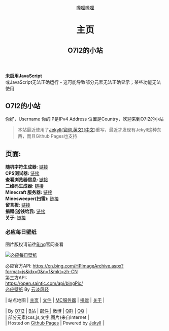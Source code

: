 <!DOCTYPE html>
<!-- HTML5声明，虽然这个网站其实是用XHTML写的... -->
<html lang="zh-cn">
<head>
<meta charset="utf-8" />
<meta name="description" content="O7I2的个人小站, O7I2的小站" />
<meta name="keywords" content="O7I2, XP-Play, 博客, 纯属娱乐, ">
<!-- user-scalable=no | 不可缩放
	 maximum-scale=1.0 | 最大缩放
	 minimum-scale=1.0 | 最小缩放
	 <meta http-equiv="X-UA-Compatible" content="IE=edge,chrome=1" />
	 -->
<meta name="viewport" content="width=device-width, initial-scale=1.0" />
<title>主页 | O7I2的个人小站</title>
<!-- 加载 CSS -->
<link rel="stylesheet" type="text/css" href="/assets/css/main.css" />
<link rel="stylesheet" type="text/css" href="/assets/css/style.css" />
<!-- 百度统计脚本 -->
<script src="/assets/js/hm.js"></script>
<!-- 简单的写入/读取cookie的js -->
<script src="/assets/js/basic.js"></script>
</head>
<body>
<!-- Header -->
<div id="header_wrap" class="outer">
<header class="inner">
<a id="me" href="https://space.bilibili.com/393815403" target="_blank" class="sl">哔哩哔哩</a>
<h1 id="page_title">主页</h1>
<h2 id="page_subtitle">O7I2的小站</h2>
</header>
</div>
<!-- Body -->
<div id="main_content_wrap" class="outer">
<section id="main_content" class="inner">
<!-- 一些提示 -->
<div id="warnings">
<!-- 低于IE11提示 -->
<!--[if lte IE 10]>
<div id="ie-must-go-die" class="warnbox">
<strong>您正在IE的世界中</strong><br />
“姐姐，我们也曾经在这个世界中绽放光彩呢”，33说道。<br />
“可是啊，世界永远在变幻，正因如此，未来才变得绚烂。我们也不能裹足不前呢。”<br />
“嗯。”33点点头，眼中流露出了一丝希冀的神采。<br />
推荐您更新至最新的Internet Explorer 11<br />或者下载
<a href="//firefox.com" target="_blank">Firefox</a>
<a href="//google.cn/chrome" target="_blank">Chrome</a>
<a href="//www.microsoft.com/edge" target="_blank">Edge</a>
等现代浏览器后再次访问本页面</div>
<[end if]-->
<!-- 未加载JavaScript提示 -->
<div id="nojs" class="warnbox">
<strong>未启用JavaScript</strong><br />
或JavaScript无法正确运行 - 这可能导致部分元素无法正确显示；某些功能无法使用</div>
<script>
//if (window.ActiveXObject != undefined && window.navigator.userAgent.indexOf("MSIE") != -1) {document.getElementById('ie-must-go-die').style.display = ""};
document.getElementById('nojs').style.display = "none";
</script>
</div>
<h1>O7I2的小站</h1>
<p>你好，<span id="username" ondblclick="this.innerHTML=username('reset')" title="双击以修改">Username</span> 你的IP是<span id="ip" onmouseenter="this.innerHTML=ip;" onmouseout="this.innerHTML=ip_2">IPv4 Address</span> 位置是<span id="location">Country</span>，欢迎来到O7I2的小站</p> 
<blockquote>
本站最近使用了<a href="https://jekyllrb.com/" target="_blank">Jekyll(官网,英文)</a>(<a href="https://jekyllcn.com" target="_blank">中文</a>)重写，最近才发现有Jekyll这种东西，而且Github Pages也支持<br />
</blockquote>
<p id="browserinfodiv" style="display: none;">
你正在使用的浏览器: <span id="browser">???</span><br />
UserAgent: "<span id="useragent">???</span>"</p>
<!-- 引入判断浏览器UA的jio本 -->
<script src="/assets/js/browsers.js"></script>
<!-- 引入修改Subtitle的js -->
<script>
function changeTitle(num) {
var title_id = document.getElementById('page_subtitle');
var random;
	if (num == 1) {random = "XP-Play的闲聊网站"};
	if (num == 2) {random = "XP-Play的 Github Pages"};
	if (num == 3) {random = "View on <a href=\"https://space.bilibili.com/393815403\">哔哩哔哩</a>!"};
	if (num == 4) {random = "XP-Play的静态页面"};
	if (num == 5) {random = "When you could see this, that means you enabled the JavaScript"};
		var day, day_info;
	switch (new Date().getDay()) {
	case 0:
		day = "周日";
		day_info = "今天是双休日的最后一天了";
		break;
	case 1:
		day = "周一";
		day_info = "今天开始工作/学习了哦";
		break;
	case 2:
		day = "周二";
		day_info = "继续努力！加油，奥里给！";
		break;
	case 3:
		day = "周三";
		day_info = "我们遇到什么困难，都不要怕，微笑着面对他......";
		break;
	case 4:
		day = "周四";
		day_info = "明天就是周五了，再坚持一下";
		break;
	case 5:
		day = "周五";
		day_info = "明天就是双休日了哦";
		break;
	case  6:
		day = "周六";
		day_info = "(雾)";
	}
title_id.innerHTML = "今天是" + day + "，" + day_info + "<br />" + random;
}
changeTitle(Math.floor(Math.random() * 6 ))
</script>
<script src="https://pv.sohu.com/cityjson?ie=utf-8"></script>
<script>
document.getElementById('browser').innerHTML = getBrowser();
document.getElementById('useragent').innerHTML = window.navigator.userAgent;
document.getElementById('browserinfodiv').style.display = "";
</script>
<script>
var ip = returnCitySN["cip"];
var ip_2 = ip.slice(0,ip.slice(0,ip.lastIndexOf(".")).lastIndexOf("."))+ip.slice(ip.slice(0,ip.slice(0,ip.lastIndexOf(".")).lastIndexOf(".")).length,ip.length).replace(/[0-9]/g,"*");
document.getElementById('ip').innerHTML = ip_2;
document.getElementById('username').innerHTML = username();
document.getElementById('location').innerHTML = returnCitySN["cname"] + "(" + returnCitySN["cid"] + ")";
</script>

<h2>页面:</h2>
<div id="pages" class="sl">
<p id="banner"></p>
<script>
var banner_num = 1,
	banner_max = 5;
function banner_next() {
	window.banner_num = banner_num + 1;
	if (banner_num == banner_max + 1) {window.banner_num = 1};
	changeBanner(banner_num);
}
function changeBanner(num) {
	var banner_id = document.getElementById('banner'),
		header_text = "<span style=\"font-size: 30px; text-align: center;\"><strong><a href=\"javascript:banner_next()\">推荐</a>: <a id=\"banner_link\" href=\"",
		inner = "\">["
		footer_text = "]</a></strong></span>";
	switch (num) {
		case 1:
			banner_id.innerHTML = header_text + "tool/randomstring/" + inner + "随机数生成器" + footer_text;
			break;
		case 2:
			banner_id.innerHTML = header_text + "minesweeper/" + inner + "扫雷" + footer_text;
			break;
		case 3:
			banner_id.innerHTML = header_text + "tool/browser" + inner + "浏览器信息" + footer_text;
			break;
		case 4:
			banner_id.innerHTML = header_text + "tool/qrcode" + inner + "二维码生成器" + footer_text;
			break;
		case 5:
			banner_id.innerHTML = header_text + "tool/cps" + inner + "CPS测试器" + footer_text;
			break;
	}
}
changeBanner(Math.floor(Math.random() * banner_max + 1 ))
</script>
<strong>随机字符生成器:</strong> <a href="tool/randomstr">链接</a><br />
<strong>CPS测试器:</strong> <a href="tool/cps">链接</a><br />
<strong>查看浏览器信息:</strong> <a href="tool/browser">链接</a><br />
<strong>二维码生成器:</strong> <a href="tool/qrcode">链接</a><br />
<strong>Minecraft 服务器:</strong> <a href="mcs/">链接</a><br />
<strong>Minesweeper(扫雷):</strong> <a href="minesweeper/">链接</a><br />
<strong>留言板:</strong> <a href="message">链接</a><br />
<strong>捐赠(送钱给我:</strong> <a href="donate">链接</a><br />
<strong>关于:</strong> <a href="about">链接</a><br />
</div>

<div id="bingpic">
<h3>必应每日壁纸</h3>
<p>图片版权请前往<a href="//cn.bing.com" target="_blank">Bing</a>官网查看</p>
<a href="https://open.saintic.com/api/bingPic/" target="_blank">
<img src="https://open.saintic.com/api/bingPic/" alt="必应每日壁纸" title="今日壁纸" /></a>
<p>必应官方API: <a href="https://cn.bing.com/HPImageArchive.aspx?format=js&idx=0&n=1&mkt=zh-CN" target="_blank">https://cn.bing.com/HPImageArchive.aspx?format=js&idx=0&n=1&mkt=zh-CN</a><br />
第三方API: <br />
<a href="https://open.saintic.com/api/bingPic/" target="_blank">https://open.saintic.com/api/bingPic/</a><br />
<a href="https://bing.ioliu.cn/" target="_blank">必应壁纸</a> By <a href="https://ioliu.cn/" target="_blank">云淡风轻</a></p>
<p>
<div id="丢人时刻" style="display: none;">由于浏览器不允许跨域XMLHttpRequest(其实就是我菜，不会弄)，原来打算用的AJAX代码
<pre>
&lt;img id="bingImg"src=""&gt;&lt;/img&gt;
&lt;!-- AJAX --&gt;
&lt;script src="/assets/js/ajaxGET.js"&lt;/script&gt;
&lt;script&gt;
AJAXGET("https://cn.bing.com/HPImageArchive.aspx?format=js&idx=0&n=1&mkt=zh-CN");
document.getElementById('bingImg').src = ajaxget;
&lt;/script&gt;
</pre>
<blockquote>AJAX脚本: <a href="/assets/js/ajaxGET.js" target="_blank">/assets/js/ajaxGET.js</a></blockquote></div>
</div>

</section>
</div>
<!-- Footer -->
<div id="footer_wrap" class="outer">
<!-- 这里的类名"sl"代表这是一个安全链接(不会出现图标) -->
<footer class="inner sl">
<p></p>
<!-- SITE MAP -->
<p id="sitemap">
| 站点地图 | <a href="/">主页</a> | <a href="/p/files/">文件</a> | <a href="/p/server/">MC服务器</a> | <a href="/p/donate">捐赠</a> | <a href="/p/about">关于</a> |
</p>
<!-- ABOUT -->
<p id="about">
| By <a href="https://o7i2.github.io/post/about" target="_blank">O7I2</a> | <a href="https://space.bilibili.com/393815403" target="_blank">B站</a> | <a href="mailto:jerryo7i2@outlook.com" target="_blank">邮件 </a> | <a href="https://weibo.com/O7I2" target="_blank">微博</a> | <a href="https://shang.qq.com/wpa/qunwpa?idkey=6ce16eb20ec3c0cbff9e481d830fdfe8015eb2ac16463b31ce4b859f152c769c"  target="_blank">Q群</a> | <a href="http://wpa.qq.com/msgrd?v=3&uin=778570190&site=qq&menu=yes" target="_blank">QQ</a> | <br />
<!-- Info -->
| 部分元素(css,js,文字,图片)来自Internet |<br />| Hosted on <a href="https://pages.github.com" target="_blank">Github Pages</a> | Powered by <a href="https://jekyllrb.com/" target="_blank">Jek</a><a href="https://jekyllcn.com/" target="_blank">yll</a> |
</p>
</footer>
</div>
</body>
</html>